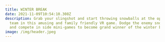 ```yaml
---
title: WINTER BREAK
date: 2021-11-09T10:54:10.308Z
description: Grab your slingshot and start throwing snowballs at the opposing
  team in this amusing and family friendly VR game. Dodge the enemy snowballs
  and compete in side mini-games to become grand winner of the winter break!
image: /img/header.jpeg
---
```

